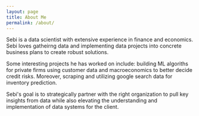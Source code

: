 ```yaml
---
layout: page
title: About Me
permalink: /about/
---
```


Sebi is a data scientist with extensive experience in finance and economics. Sebi loves gatheirng data and implementing data projects into concrete business plans to create robust solutions. 

Some interesting projects he has worked on include: building ML algoriths for private firms using customer data and macroeconomics to better decide credit risks. Moreover, scraping and utilizing google search data for inventory prediction.

Sebi's goal is to strategically partner with the right organization to pull key insights from data while also elevating the understanding and implementation of data systems for the client.
